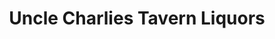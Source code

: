---
title: "Uncle Charlies Tavern Liquors"
url: /cheyenne/uncle-charlies-tavern-liquors/
shop: Spirituosen
---